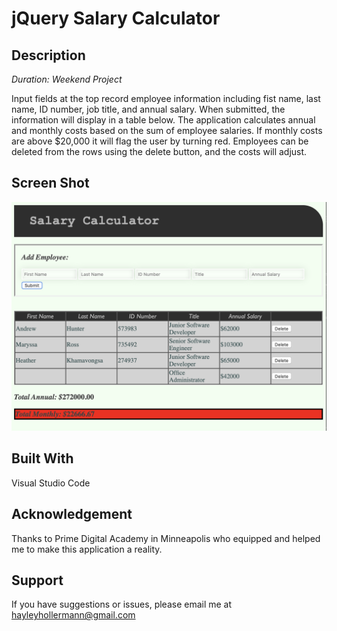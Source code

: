 # jQuery Salary Calculator


## Description

*Duration: Weekend Project*

Input fields at the top record employee information including fist name, last name, ID number, job title, and annual salary. When submitted, the information will display in a table below. The application calculates annual and monthly costs based on the sum of employee salaries. If monthly costs are above $20,000 it will flag the user by turning red. Employees can be deleted from the rows using the delete button, and the costs will adjust.


## Screen Shot

![Project Screenshot](/images/web.png)

## Built With
Visual Studio Code


## Acknowledgement
Thanks to Prime Digital Academy in Minneapolis who equipped and helped me to make this application a reality.

## Support
If you have suggestions or issues, please email me at hayleyhollermann@gmail.com